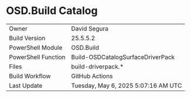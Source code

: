 ﻿# OSD.Build Catalog

| | |
|-|-|
| Owner | David Segura |
| Build Version | 25.5.5.2 |
| PowerShell Module | OSD.Build |
| PowerShell Function | Build-OSDCatalogSurfaceDriverPack |
| Files | build-driverpack.* |
| Build Workflow | GitHub Actions |
| Last Update | Tuesday, May 6, 2025 5:07:16 AM UTC |
